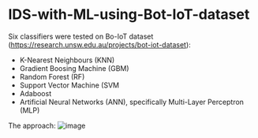 # IDS-with-ML-using-Bot-IoT-dataset
Six classifiers were tested on Bo-IoT dataset (https://research.unsw.edu.au/projects/bot-iot-dataset):
<ul>
  <li> K-Nearest Neighbours (KNN)</li>
  <li> Gradient Boosing Machine (GBM)</li>
  <li> Random Forest (RF) </li>
  <li> Support Vector Machine (SVM </li>
  <li> Adaboost </li>
  <li> Artificial Neural Networks (ANN), specifically Multi-Layer Perceptron (MLP) </li>
</ul>

The approach:
![image](https://user-images.githubusercontent.com/64693248/164530244-51edcc27-85b4-4079-8534-2aae311be8f4.png)
